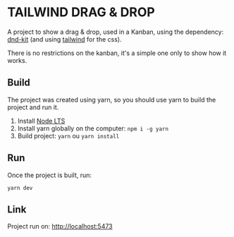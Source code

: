 # TAILWIND DRAG & DROP



A project to show a drag & drop, used in a Kanban, using the dependency: [dnd-kit](https://dndkit.com/) (and using [tailwind](https://tailwindcss.com/) for the css).

There is no restrictions on the kanban, it's a simple one only to show how it works.



## Build

The project was created using yarn, so you should use yarn to build the project and run it.



1. Install [Node LTS](https://nodejs.org/en)
2. Install yarn globally on the computer: `npm i -g yarn`
3. Build project: `yarn` ou `yarn install`



## Run

Once the project is built, run:

```
yarn dev
```



## Link

Project run on: [http://localhost:5473](http://localhost:5473)


